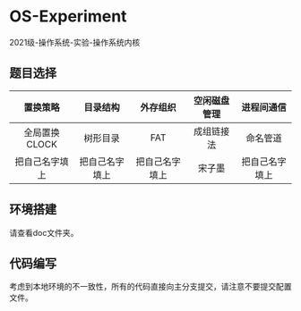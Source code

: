 <!--
 * @Author       : NieFire planet_class@foxmail.com
 * @Date         : 2023-12-18 15:17:25
 * @LastEditors  : NieFire planet_class@foxmail.com
 * @LastEditTime : 2023-12-19 18:27:28
 * @FilePath     : \OS-Experiment\README.md
 * @Description  : 
 * ( ﾟ∀。)只要加满注释一切都会好起来的( ﾟ∀。)
 * Copyright (c) 2023 by NieFire, All Rights Reserved. 
-->
# OS-Experiment
2021级-操作系统-实验-操作系统内核

## 题目选择

|置换策略|目录结构|外存组织|空闲磁盘管理|进程间通信|
|:-:|:-:|:-:|:-:|:-:|
|全局置换CLOCK|树形目录|FAT|成组链接法|命名管道|
|把自己名字填上|把自己名字填上|把自己名字填上|宋子墨|把自己名字填上|

## 环境搭建

请查看doc文件夹。

## 代码编写

考虑到本地环境的不一致性，所有的代码直接向主分支提交，请注意不要提交配置文件。